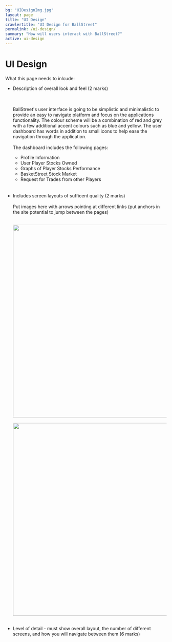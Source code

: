 ```yaml
---
bg: "UIDesignImg.jpg"
layout: page
title: "UI Design"
crawlertitle: "UI Design for BallStreet"
permalink: /ui-design/
summary: "How will users interact with BallStreet?"
active: ui-design
---
```


# UI Design
What this page needs to inlcude: 

<ul> 
<li> Description of overall look and feel (2 marks) </li><br><br>

BallStreet's user interface is going to be simplistic and minimalistic to provide an easy to navigate platform and focus on the applications functionality. The colour scheme will be a combination of red and grey with a few additional accent colours such as blue and yellow. The user dashboard has words in addition to small icons to help ease the navigation through the application. <br><br>
The dashboard includes the following pages: 
<ul> 
<li> Profile Information</li>
<li> User Player Stocks Owned</li>
<li> Graphs of Player Stocks Performance</li>
<li> BasketStreet Stock Market </li> 
<li> Request for Trades from other Players</li>
</ul>
<br><br>


<li> Includes screen layouts of sufficent quality (2 marks) </li> <br>
Put images here with arrows pointing at different links (put anchors in the site potential to jump between the pages) <br><br>

<img src= "/CS2212-Team5/assets/images/BallStreetLogin2.jpg" width = "600px" ><br><br>
<img src= "/CS2212-Team5/assets/images/BallStreetDashBoard1.jpg" width = "600px" ><br><br>
<li> Level of detail - must show overall layout, the number of different screens, and how you will navigate between them (6 marks) </li> 
</ul> 
